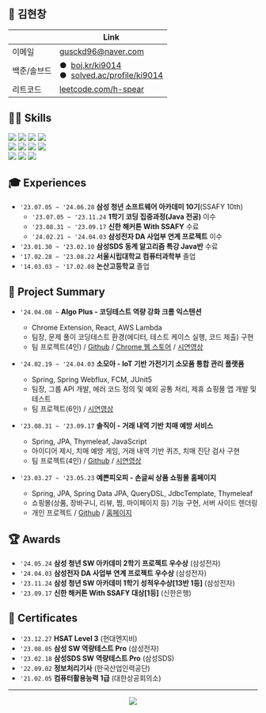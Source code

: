## 🍠 김현창

|                     | Link                                                                                                                       |
|---------------------|----------------------------------------------------------------------------------------------------------------------------|
| 이메일              | gusckd96@naver.com                                                                                                         |                                                               |
| 백준/솔브드         | ●&nbsp;&nbsp;[boj.kr/ki9014](https://www.acmicpc.net/user/ki9014)<br/>●&nbsp;&nbsp;[solved.ac/profile/ki9014](https://solved.ac/profile/ki9014) |
| 리트코드            | [leetcode.com/h-spear](https://leetcode.com/h-spear)                                                               |

## 👨‍💻 Skills

<img src="https://img.shields.io/badge/Java-181717?style=for-the-badge&logo=OpenJdk&logoColor=white"/> <img src="https://img.shields.io/badge/Python-3776AB?style=for-the-badge&logo=Python&logoColor=white"/> <img src="https://img.shields.io/badge/JavaScript-F7DF1E?style=for-the-badge&logo=javascript&logoColor=black"/> <img src="https://img.shields.io/badge/MySQL-4479A1?style=for-the-badge&logo=MySQL&logoColor=white"/>
<br>
<img src="https://img.shields.io/badge/Spring-6DB33F?style=for-the-badge&logo=Spring&logoColor=white"/> <img src="https://img.shields.io/badge/Vue.js-4FC08D?style=for-the-badge&logo=Vue.js&logoColor=white"/> <img src="https://img.shields.io/badge/Chrome Extension-4285F4?style=for-the-badge&logo=GoogleChrome&logoColor=white"/> <img src="https://img.shields.io/badge/Firebase-FFCA28?style=for-the-badge&logo=Firebase&logoColor=white"/>
<br>
<img src="https://img.shields.io/badge/Git-F05032?style=for-the-badge&logo=Git&logoColor=white"/> <img src="https://img.shields.io/badge/GitLab-FC6D26?style=for-the-badge&logo=GitLab&logoColor=white"/> <img src="https://img.shields.io/badge/Jira-0052CC?style=for-the-badge&logo=Jira&logoColor=white"/>

## 🎓 Experiences

-   `'23.07.05 ~ '24.06.28` **삼성 청년 소프트웨어 아카데미 10기**(SSAFY 10th)
    -   `'23.07.05 ~ '23.11.24` **1학기 코딩 집중과정(Java 전공)** 이수
    -   `'23.08.31 ~ '23.09.17` **신한 해커톤 With SSAFY** 수료
    -   `'24.02.21 ~ '24.04.03` **삼성전자 DA 사업부 연계 프로젝트** 이수
-   `'23.01.30 ~ '23.02.10` **삼성SDS 동계 알고리즘 특강 Java반** 수료
-   `'17.02.28 ~ '23.08.22` **서울시립대학교 컴퓨터과학부** 졸업
-   `'14.03.03 ~ '17.02.08` **논산고등학교** 졸업

## 🚀 Project Summary

-   `'24.04.08 ~` **Algo Plus - 코딩테스트 역량 강화 크롬 익스텐션**

    -   Chrome Extension, React, AWS Lambda
    -   팀장, 문제 풀이 코딩테스트 환경(에디터, 테스트 케이스 실행, 코드 제출) 구현
    -   팀 프로젝트(4인) / [Github](https://github.com/algo-plus/algo-plus) / [Chrome 웹 스토어](https://chromewebstore.google.com/detail/algo-plus/egomkekembecbmlmmoflfdaobgkliiid) / [시연영상](https://youtu.be/8h0NrgmRRuY?feature=shared)

-   `'24.02.19 ~ '24.04.03` **소모아 - IoT 기반 가전기기 소모품 통합 관리 플랫폼**

    -   Spring, Spring Webflux, FCM, JUnit5
    -   팀장, 그룹 API 개발, 에러 코드 정의 및 예외 공통 처리, 제휴 쇼핑몰 앱 개발 및 테스트
    -   팀 프로젝트(6인) / [시연영상](https://youtu.be/kU9QBdzEDrQ)

-   `'23.08.31 ~ '23.09.17` **솔직이 - 거래 내역 기반 치매 예방 서비스**

    -   Spring, JPA, Thymeleaf, JavaScript
    -   아이디어 제시, 치매 예방 게임, 거래 내역 기반 퀴즈, 치매 진단 검사 구현
    -   팀 프로젝트(4인) / [Github](https://github.com/SSAFYxShinhan/SolJiGi) / [시연영상](https://youtu.be/rNPzuXeeRWc)

-   `'23.03.27 ~ '23.05.23` **예쁜피오피 - 손글씨 상품 쇼핑몰 홈페이지**

    -   Spring, JPA, Spring Data JPA, QueryDSL, JdbcTemplate, Thymeleaf
    -   쇼핑몰(상품, 장바구니, 리뷰, 찜, 마이페이지 등) 기능 구현, 서버 사이드 렌더링
    -   개인 프로젝트 / [Github](https://github.com/h-spear/pretty-pop) / [홈페이지](https://port-0-pretty-pop-1msx2blg22vwx1.sel3.cloudtype.app/)

## 🏆 Awards

-   `'24.05.24` **삼성 청년 SW 아카데미 2학기 프로젝트 우수상** (삼성전자)
-   `'24.04.03` **삼성전자 DA 사업부 연계 프로젝트 우수상** (삼성전자)
-   `'23.11.24` **삼성 청년 SW 아카데미 1학기 성적우수상[13반 1등]** (삼성전자)
-   `'23.09.17` **신한 해커톤 With SSAFY 대상[1등]** (신한은행)

## 📜 Certificates

-   `'23.12.27` **HSAT Level 3** (현대엔지비)
-   `'23.08.05` **삼성 SW 역량테스트 Pro** (삼성전자)
-   `'23.02.18` **삼성SDS SW 역량테스트 Pro** (삼성SDS)
-   `'22.09.02` **정보처리기사** (한국산업인력공단)
-   `'21.02.05` **컴퓨터활용능력 1급** (대한상공회의소)

---

<div align="center">
    <a href="https://solved.ac/ki9014">
        <img src="https://github-readme-solvedac-hyp3rflow.vercel.app/api/?handle=ki9014">
    </a>
</div>
